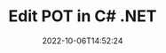 ---
############################# Static ############################
layout: "auto-gen-editor"
date: 2022-10-06T14:52:24
draft: false
otherformats: doc docx docm dotx xls xlsx xlsm ppt pptx pptm mobi epub html mhtml txt xml csv pdf xps

############################# Head ############################
head_title: "POT Editor — Edit POT in C# .NET"
head_description: "How to edit POT in C# .NET using a few lines of code? Use GroupDocs documents processing APIs to edit, update and save 30+ file formats."

############################# Header ############################
title: "Edit POT in C# .NET"
description: "Effective and robust POT editing using server side GroupDocs.Editor for C# .NET APIs, without the use of any software like Microsoft or Open Office."
bg_image: "https://cms.admin.containerize.com/templates/aspose/App_Themes/V3/images/bg/header1.png"
bg_overlay: false
button:
    enable: true
    icon: "fas fa-arrow-down"
    label: "Download Free Trial"
    link: "https://downloads.groupdocs.com/editor/net"

############################# SubMenu ############################
submenu:
    enable: true

    left:
        img_alt: "GroupDocs.Editor for .NET"
        image: "https://cms.admin.containerize.com/templates/groupdocs/images/product-logos/90x90-noborder/groupdocs-editor-net.png"
        product: "GroupDocs.Editor"
        platform: ".NET"

    middle:
        button:

            # button loop
            - link: "https://apireference.groupdocs.com/editor/net"
              text: "API Reference"

            # button loop
            - link: "https://github.com/groupdocs-editor"
              text: "Code Examples"

            # button loop
            - link: "https://products.groupdocs.app/editor/family"
              text: "Live Demos"

            # button loop
            - link: "https://purchase.groupdocs.com/pricing/editor/net"
              text: "Pricing"

    right:
        link_download: "https://downloads.groupdocs.com/editor"
        link_learn: "https://docs.groupdocs.com/editor/net"
        link_buy: "https://purchase.groupdocs.com"

############################# About ############################
about:
    enable: true
    title: "About GroupDocs.Editor for .NET API"
    content: |
        [GroupDocs.Editor for .NET](/editor/net/) API is a right choice to edit Microsoft Word, Excel, PowerPoint, Open Office documents and presentations. GroupDocs.Editor is a standalone API that is suitable for server side and back-end systems where high performance is required. It does not depend on any software like Microsoft or Open Office.

############################# Steps ############################
steps:
    enable: true
    title_left: "Steps to Edit POT in C#"
    content_left: |
        [GroupDocs.Editor for .NET](/editor/net/) provides an easy and straightforward way for developers to edit the POT files using a few lines of code.
        * Create an instance of `Editor` class with mandatory file path or byte stream and optional `PresentationLoadOptions` class and load the POT file
        * Create & set the `PresentationEditOptions` class instance for the POT file format
        * Call `Editor.Edit()` method and obtain POT document in HTML format that is easily editable with any WYSIWYG-editor.
        * Call `Editor.Save()` method and save edited POT file using `PresentationSaveOptions` class

        
    title_right: "System Requirements"
    content_right: |
        A basic document editing with GroupDocs.Editor for .NET APIs can be done by implementing a few easy steps. Our APIs are supported on all major platforms and operating systems. Before executing the code below, please make sure that you have the following prerequisites installed on your system.

        * Operating Systems: Microsoft Windows, Linux, MacOS
        * Development Environments: Microsoft Visual Studio, Xamarin, MonoDevelop
        * Frameworks: .NET Framework, .NET Standard, .NET Core, Mono
        * Get the latest version of GroupDocs.Editor for .NET downloaded from [NuGet](https://www.nuget.org/packages/groupdocs.editor)
        
    code: |        
        ```csharp
        // Load the POT file into Editor with the optional PresentationLoadOptions
        Editor editor = new Editor("source.pot", delegate { return new PresentationLoadOptions(); });

        // Create and adjust the edit options
        PresentationEditOptions editOptions = new PresentationEditOptions();
        editOptions.SlideNumber = 1;//select a slide to edit

        // Open input POT document for edit — obtain an intermediate document, that can be edited
        EditableDocument beforeEdit = editor.Edit(editOptions);

        // Grab POT document content and associated resources from editable document
        string content = beforeEdit.GetEmbeddedHtml();

        // Send the content to WYSIWYG-editor, edit it there, and send edited content back to the server-side
        // This step simulates a such operation
        string updatedContent = content.Replace("Title", "Edited Title");

        // Grab edited content and resources from WYSIWYG-editor and create a new EditableDocument instance from it
        EditableDocument afterEdit = EditableDocument.FromMarkup(updatedContent, null);

        // Create a save options and select a desired output format
        PresentationSaveOptions saveOptions = new PresentationSaveOptions(Formats.PresentationFormats.Pot);

        // Save edited POT document to the file
        editor.Save(afterEdit, "edited.pot", saveOptions);
        ```
        
############################# Demos ############################
demos:
    enable: true
    title: "POT Editor Live Demos"
    content: |
        Edit POT right now by visiting [GroupDocs.Editor Live Demos](https://products.groupdocs.app/editor/family) website.  
        The live demo has the following benefits
        
############################# More Formats ############################
more_formats:
    enable: true
    title: "Other Supported Editors"
    content: |
        You can also edit other file formats. Please see the complete list below.


############################# Back to top ###############################
back_to_top:
    enable: true
---